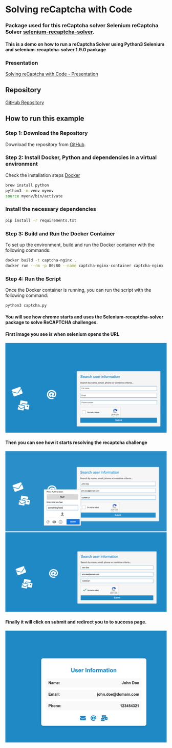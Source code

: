 # Solving reCaptcha with Code

### Package used for this reCaptcha solver Selenium reCaptcha Solver [selenium-recaptcha-solver](https://pypi.org/project/selenium-recaptcha-solver/).

#### This is a demo on how to run a reCaptcha Solver using Python3 Selenium and selenium-recaptcha-solver 1.9.0 package

### Presentation

[Solving reCaptcha with Code - Presentation](https://docs.google.com/presentation/d/1EVZq1njnrB15p6CjDqNggVFr2vFFafde9WDpkv4oKZo/edit?usp=sharing)

## Repository

[GitHub Repository](https://github.com/pablothx-caylent/captcha-solver)

## How to run this example

### Step 1: Download the Repository

Download the repository from [GitHub](https://github.com/pablothx-caylent/captcha-solver).

### Step 2: Install Docker, Python and dependencies in a virtual environment

Check the installation steps [Docker](https://docs.docker.com/desktop/install/mac-install/)

```sh
brew install python
python3 -m venv myenv
source myenv/bin/activate
```

### Install the necessary dependencies

```sh
pip install -r requirements.txt
```

### Step 3: Build and Run the Docker Container

To set up the environment, build and run the Docker container with the following commands:

```sh
docker build -t captcha-nginx .
docker run --rm -p 80:80 --name captcha-nginx-container captcha-nginx
```

### Step 4: Run the Script

Once the Docker container is running, you can run the script with the following command:

```sh
python3 captcha.py
```

#### You will see how chrome starts and uses the Selenium-recaptcha-solver package to solve ReCAPTCHA challenges.

#### First image you see is when selenium opens the URL

![Form](img/form.png)

#### Then you can see how it starts resolving the recaptcha challenge

![Form](img/form2.png)
![Form](img/form3.png)

#### Finally it will click on submit and redirect you to to success page.

![Form](img/form4.png)
